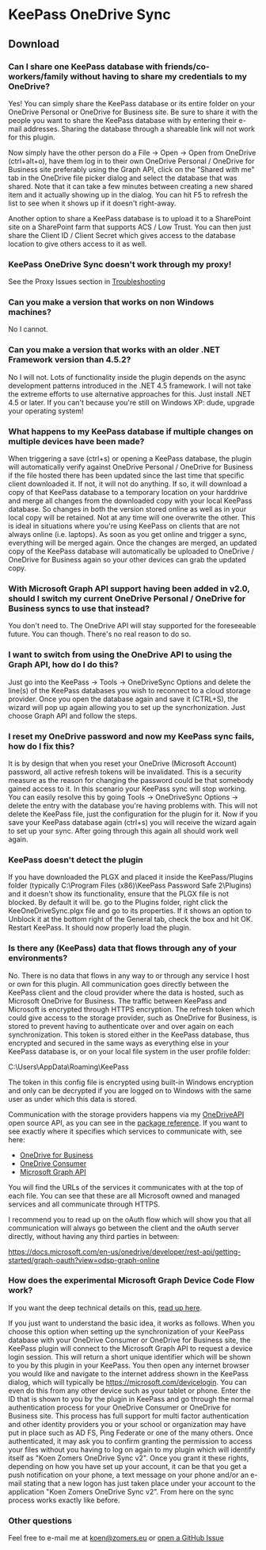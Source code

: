 # KeePass OneDrive Sync

## Download ##

### Can I share one KeePass database with friends/co-workers/family without having to share my credentials to my OneDrive? ###

Yes! You can simply share the KeePass database or its entire folder on your OneDrive Personal or OneDrive for Business site. Be sure to share it with the people you want to share the KeePass database with by entering their e-mail addresses. Sharing the database through a shareable link will not work for this plugin.

Now simply have the other person do a File -> Open -> Open from OneDrive (ctrl+alt+o), have them log in to their own OneDrive Personal / OneDrive for Business site preferably using the Graph API, click on the "Shared with me" tab in the OneDrive file picker dialog and select the database that was shared. Note that it can take a few minutes between creating a new shared item and it actually showing up in the dialog. You can hit F5 to refresh the list to see when it shows up if it doesn't right-away.

Another option to share a KeePass database is to upload it to a SharePoint site on a SharePoint farm that supports ACS / Low Trust. You can then just share the Client ID / Client Secret which gives access to the database location to give others access to it as well.

### KeePass OneDrive Sync doesn't work through my proxy! ###

 See the Proxy Issues section in [Troubleshooting](./Troubleshooting.md)

### Can you make a version that works on non Windows machines? ###

No I cannot.

### Can you make a version that works with an older .NET Framework version than 4.5.2? ###

No I will not. Lots of functionality inside the plugin depends on the async development patterns introduced in the .NET 4.5 framework. I will not take the extreme efforts to use alternative approaches for this. Just install .NET 4.5 or later. If you can't because you're still on Windows XP: dude, upgrade your operating system!

### What happens to my KeePass database if multiple changes on multiple devices have been made? ###

When triggering a save (ctrl+s) or opening a KeePass database, the plugin will automatically verify against OneDrive Personal / OneDrive for Business if the file hosted there has been updated since the last time that specific client downloaded it. If not, it will not do anything. If so, it will download a copy of that KeePass database to a temporary location on your harddrive and merge all changes from the downloaded copy with your local KeePass database. So changes in both the version stored online as well as in your local copy will be retained. Not at any time will one overwrite the other. This is ideal in situations where you're using KeePass on clients that are not always online (i.e. laptops). As soon as you get online and trigger a sync, everything will be merged again. Once the changes are merged, an updated copy of the KeePass database will automatically be uploaded to OneDrive / OneDrive for Business again so your other devices can grab the updated copy.

### With Microsoft Graph API support having been added in v2.0, should I switch my current OneDrive Personal / OneDrive for Business syncs to use that instead? ###

You don't need to. The OneDrive API will stay supported for the foreseeable future. You can though. There's no real reason to do so.

### I want to switch from using the OneDrive API to using the Graph API, how do I do this? ###

Just go into the KeePass -> Tools -> OneDriveSync Options and delete the line(s) of the KeePass databases you wish to reconnect to a cloud storage provider. Once you open the database again and save it (CTRL+S), the wizard will pop up again allowing you to set up the syncrhonization. Just choose Graph API and follow the steps.

### I reset my OneDrive password and now my KeePass sync fails, how do I fix this? ###

It is by design that when you reset your OneDrive (Microsoft Account) password, all active refresh tokens will be invalidated. This is a security measure as the reason for changing the password could be that somebody gained access to it. In this scenario your KeePass sync will stop working. You can easily resolve this by going Tools -> OneDriveSync Options -> delete the entry with the database you're having problems with. This will not delete the KeePass file, just the configuration for the plugin for it. Now if you save your KeePass database again (ctrl+s) you will receive the wizard again to set up your sync. After going through this again all should work well again.

### KeePass doesn't detect the plugin ###

If you have downloaded the PLGX and placed it inside the KeePass/Plugins folder (typically C:\Program Files (x86)\KeePass Password Safe 2\Plugins) and it doesn't show its functionality, ensure that the PLGX file is not blocked. By default it will be. go to the Plugins folder, right click the KeeOneDriveSync.plgx file and go to its properties. If it shows an option to Unblock it at the bottom right of the General tab, check the box and hit OK. Restart KeePass. It should now properly load the plugin.

### Is there any (KeePass) data that flows through any of your environments? ###

No. There is no data that flows in any way to or through any service I host or own for this plugin. All communication goes directly between the KeePass client and the cloud provider where the data is hosted, such as Microsoft OneDrive for Business. The traffic between KeePass and Microsoft is encrypted through HTTPS encryption. The refresh token which could give access to the storage provider, such as OneDrive for Business, is stored to prevent having to authenticate over and over again on each synchronization. This token is stored either in the KeePass database, thus encrypted and secured in the same ways as everything else in your KeePass database is, or on your local file system in the user profile folder:

C:\Users<username>\AppData\Roaming\KeePass

The token in this config file is encrypted using built-in Windows encryption and only can be decrypted if you are logged on to Windows with the same user as under which this data is stored.

Communication with the storage providers happens via my [OneDriveAPI](https://github.com/KoenZomers/OneDriveAPI) open source API, as you can see in the [package reference](https://github.com/KoenZomers/KeePassOneDriveSync/blob/master/KoenZomers.KeePass.OneDriveSync/packages.config). If you want to see exactly where it specifies which services to communicate with, see here:

- [OneDrive for Business](https://github.com/KoenZomers/OneDriveAPI/blob/master/Api/OneDriveForBusinessO365Api.cs)
- [OneDrive Consumer](https://github.com/KoenZomers/OneDriveAPI/blob/master/Api/OneDriveConsumerApi.cs)
- [Microsoft Graph API](https://github.com/KoenZomers/OneDriveAPI/blob/master/Api/OneDriveGraphApi.cs)

You will find the URLs of the services it communicates with at the top of each file. You can see that these are all Microsoft owned and managed services and all communicate through HTTPS.

I recommend you to read up on the oAuth flow which will show you that all communication will always go between the client and the oAuth server directly, without having any third parties in between:

https://docs.microsoft.com/en-us/onedrive/developer/rest-api/getting-started/graph-oauth?view=odsp-graph-online

### How does the experimental Microsoft Graph Device Code Flow work? ###

If you want the deep technical details on this, [read up here](https://docs.microsoft.com/en-us/azure/active-directory/develop/v2-oauth2-device-code).

If you just want to understand the basic idea, it works as follows. When you choose this option when setting up the synchronization of your KeePass database with your OneDrive Consumer or OneDrive for Business site, the KeePass plugin will connect to the Microsoft Graph API to request a device login session. This will return a short unique identifier which will be shown to you by this plugin in your KeePass. You then open any internet browser you would like and navigate to the internet address shown in the KeePass dialog, which will typically be https://microsoft.com/devicelogin. You can even do this from any other device such as your tablet or phone. Enter the ID that is shown to you by the plugin in KeePass and go through the normal authentication process for your OneDrive Consumer or OneDrive for Business site. This process has full support for multi factor authentication and other identity providers you or your school or organization may have put in place such as AD FS, Ping Federate or one of the many others. Once authenticated, it may ask you to confirm granting the permission to access your files without you having to log on again to my plugin which will identify itself as "Koen Zomers OneDrive Sync v2". Once you grant it these rights, depending on how you have set up your account, it can be that you get a push notification on your phone, a text message on your phone and/or an e-mail stating that a new logon has just taken place under your account to the application "Koen Zomers OneDrive Sync v2". From here on the sync process works exactly like before.

### Other questions ###

Feel free to e-mail me at koen@zomers.eu or [open a GitHub Issue](https://github.com/KoenZomers/KeePassOneDriveSync/issues/new)
